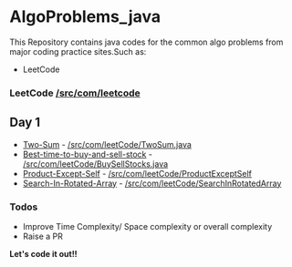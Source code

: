 # AlgoProblems_java


This Repository contains java codes for the common algo problems from major coding practice sites.Such as:

  - LeetCode

### LeetCode [/src/com/leetcode]
## Day 1
* [Two-Sum] - [/src/com/leetCode/TwoSum.java]
* [Best-time-to-buy-and-sell-stock] - [/src/com/leetCode/BuySellStocks.java]
* [Product-Except-Self]  - [/src/com/leetCode/ProductExceptSelf]
* [Search-In-Rotated-Array]  - [/src/com/leetCode/SearchInRotatedArray]

  

### Todos

 - Improve Time Complexity/ Space complexity or overall complexity
 - Raise a PR




**Let's code it out!!**

[//]: # (These are reference links used in the body of this note and get stripped out when the markdown processor does its job. There is no need to format nicely because it shouldn't be seen. Thanks SO - http://stackoverflow.com/questions/4823468/store-comments-in-markdown-syntax)


  [Two-Sum]: <https://leetcode.com/problems/two-sum>
   [/src/com/leetCode/TwoSum.java]: <https://github.com/LeetCode-ScalerTeam/AlgoProblems_java/blob/Ck_LeetCode/src/com/leetCode/TwoSumsSolution.java>
   [Best-time-to-buy-and-sell-stock]: <https://leetcode.com/problems/best-time-to-buy-and-sell-stock/>
   [/src/com/leetCode/BuySellStocks.java]: <https://github.com/LeetCode-ScalerTeam/AlgoProblems_java/blob/Ck_LeetCode/src/com/leetCode/BuySellStocks.java>
   [/src/com/leetcode]: <https://github.com/LeetCode-ScalerTeam/AlgoProblems_java/tree/Ck_LeetCode/src/com/leetCode>
   [Product-Except-Self]: <https://leetcode.com/problems/product-of-array-except-self/>
   [/src/com/leetCode/ProductExceptSelf]: <https://github.com/LeetCode-ScalerTeam/AlgoProblems_java/blob/Ck_LeetCode/src/com/leetCode/ProductExceptSelf.java>
   [Search-In-Rotated-Array]: <https://leetcode.com/problems/search-in-rotated-sorted-array/>
   [/src/com/leetCode/SearchInRotatedArray]: <https://github.com/LeetCode-ScalerTeam/AlgoProblems_java/blob/Ck_LeetCode/src/com/leetCode/SearchInRotatedArray.java>
      
   
   
